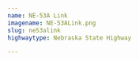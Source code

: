 ```yaml
---
name: NE-53A Link
imagename: NE-53ALink.png
slug: ne53alink
highwaytype: Nebraska State Highway

---
```

